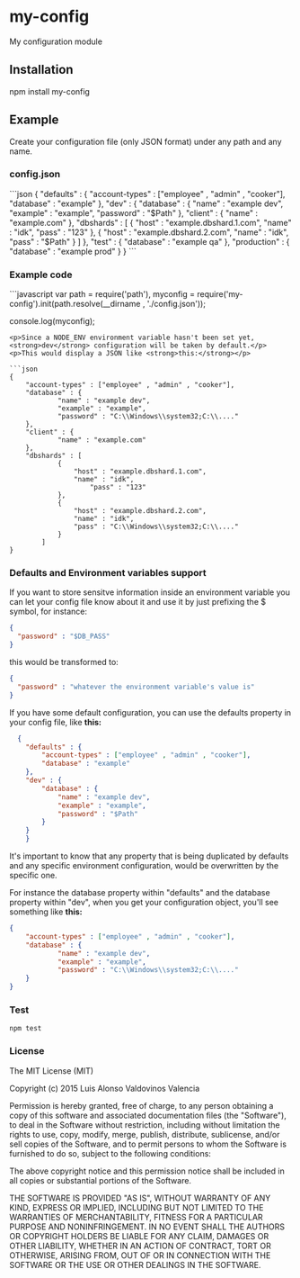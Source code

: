 # my-config
My configuration module

<h2>Installation</h2>
<p>npm install my-config</p>

<h2>Example</h2>
<p>Create your configuration file (only JSON format) under any path and any name.</p>
<h3>config.json</h3>
```json
  {
	"defaults" : {
		"account-types" : ["employee" , "admin" , "cooker"],
		"database" : "example"
	},
	"dev" : {
		"database" : {
			"name" : "example dev",
			"example" : "example",
			"password" : "$Path"
		},
		"client" : {
			"name" : "example.com"
		},
		"dbshards" : [
			{
				"host" : "example.dbshard.1.com",
				"name" : "idk",
					"pass" : "123"
			},
			{
				"host" : "example.dbshard.2.com",
				"name" : "idk",
				"pass" : "$Path"
			}
		]
	},
	"test" : {
		"database" : "example qa"
	},
	"production" : {
		"database" : "example prod"
	}
}
```
<h3>Example code</h3>
```javascript
var path = require('path'),
	myconfig = require('my-config').init(path.resolve(__dirname , './config.json'));

console.log(myconfig);
```
<p>Since a NODE_ENV environment variable hasn't been set yet, <strong>dev</strong> configuration will be taken by default.</p>
<p>This would display a JSON like <strong>this:</strong></p>

```json
{
	"account-types" : ["employee" , "admin" , "cooker"],
	"database" : {
			"name" : "example dev",
			"example" : "example",
			"password" : "C:\\Windows\\system32;C:\\...."
	},
	"client" : {
			"name" : "example.com"
	},
	"dbshards" : [
			{
				"host" : "example.dbshard.1.com",
				"name" : "idk",
					"pass" : "123"
			},
			{
				"host" : "example.dbshard.2.com",
				"name" : "idk",
				"pass" : "C:\\Windows\\system32;C:\\...."
			}
		]
}
```
<h3>Defaults and Environment variables support</h3>

<p>If you want to store sensitve information inside an environment variable you can let your config file know about it and use it by just prefixing the $ symbol, for instance: </p>

```json
{
  "password" : "$DB_PASS"
}
```

<p>this would be transformed to:</p>

```json
{
  "password" : "whatever the environment variable's value is"
}
```
<p>If you have some default configuration, you can use the defaults property in your config file, like <strong>this:</strong></p>

```json
  {
	"defaults" : {
		"account-types" : ["employee" , "admin" , "cooker"],
		"database" : "example"
	},
	"dev" : {
		"database" : {
			"name" : "example dev",
			"example" : "example",
			"password" : "$Path"
		}
	}
	}
```

<p>It's important to know that any property that is being duplicated by defaults and any specific environment configuration, would be overwritten by the specific one.</p>

<p>For instance the database property within "defaults" and the database property within "dev", when you get your configuration object, you'll see something like <strong>this:</strong></p>

```json
{
	"account-types" : ["employee" , "admin" , "cooker"],
	"database" : {
			"name" : "example dev",
			"example" : "example",
			"password" : "C:\\Windows\\system32;C:\\...."
	}
}
```

<h3>Test</h3>

<code>npm test</code>

<h3>License</h3>

<p>
The MIT License (MIT)

Copyright (c) 2015 Luis Alonso Valdovinos Valencia

Permission is hereby granted, free of charge, to any person obtaining a copy
of this software and associated documentation files (the "Software"), to deal
in the Software without restriction, including without limitation the rights
to use, copy, modify, merge, publish, distribute, sublicense, and/or sell
copies of the Software, and to permit persons to whom the Software is
furnished to do so, subject to the following conditions:

The above copyright notice and this permission notice shall be included in all
copies or substantial portions of the Software.

THE SOFTWARE IS PROVIDED "AS IS", WITHOUT WARRANTY OF ANY KIND, EXPRESS OR
IMPLIED, INCLUDING BUT NOT LIMITED TO THE WARRANTIES OF MERCHANTABILITY,
FITNESS FOR A PARTICULAR PURPOSE AND NONINFRINGEMENT. IN NO EVENT SHALL THE
AUTHORS OR COPYRIGHT HOLDERS BE LIABLE FOR ANY CLAIM, DAMAGES OR OTHER
LIABILITY, WHETHER IN AN ACTION OF CONTRACT, TORT OR OTHERWISE, ARISING FROM,
OUT OF OR IN CONNECTION WITH THE SOFTWARE OR THE USE OR OTHER DEALINGS IN THE
SOFTWARE.

</p>
